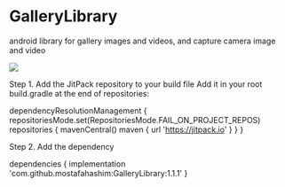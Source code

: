 # GalleryLibrary

android library for gallery images and videos, and capture camera image and video

[![](https://jitpack.io/v/mostafahashim/GalleryLibrary.svg)](https://jitpack.io/#mostafahashim/GalleryLibrary)

Step 1. Add the JitPack repository to your build file
Add it in your root build.gradle at the end of repositories:

dependencyResolutionManagement {
repositoriesMode.set(RepositoriesMode.FAIL_ON_PROJECT_REPOS)
repositories {
mavenCentral()
maven { url 'https://jitpack.io' }
}
}

Step 2. Add the dependency

dependencies {
implementation 'com.github.mostafahashim:GalleryLibrary:1.1.1'
}
